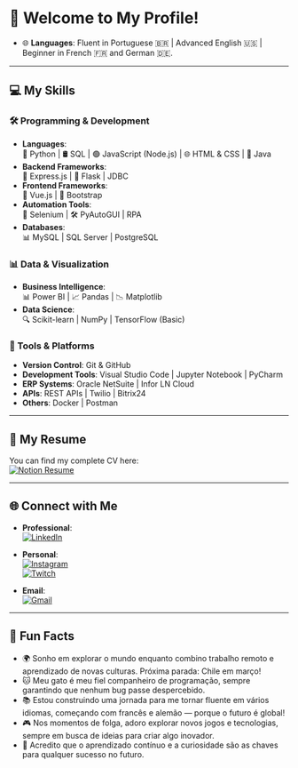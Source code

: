 # 👋 Welcome to My Profile!

- 🌐 **Languages**: Fluent in Portuguese 🇧🇷 | Advanced English 🇺🇸 | Beginner in French 🇫🇷 and German 🇩🇪.
---

## 💻 My Skills

### 🛠️ Programming & Development
- **Languages**:  
  🐍 Python | 🛢️ SQL | 🟢 JavaScript (Node.js) | 🌐 HTML & CSS | 💎 Java  
- **Backend Frameworks**:  
  🚀 Express.js | 🌟 Flask | JDBC  
- **Frontend Frameworks**:  
  🔷 Vue.js | 🎨 Bootstrap  
- **Automation Tools**:  
  🤖 Selenium | 🛠️ PyAutoGUI | RPA  
- **Databases**:  
  📊 MySQL | SQL Server | PostgreSQL  

### 📊 Data & Visualization
- **Business Intelligence**:  
  📊 Power BI | 📈 Pandas | 📉 Matplotlib  
- **Data Science**:  
  🔍 Scikit-learn | NumPy | TensorFlow (Basic)  

### 🔧 Tools & Platforms
- **Version Control**: Git & GitHub  
- **Development Tools**: Visual Studio Code | Jupyter Notebook | PyCharm  
- **ERP Systems**: Oracle NetSuite | Infor LN Cloud  
- **APIs**: REST APIs | Twilio | Bitrix24  
- **Others**: Docker | Postman  

---

## 📜 My Resume

You can find my complete CV here:  
[![Notion Resume](https://img.shields.io/badge/Resume-Notion-2b4?style=for-the-badge&logo=notion&logoColor=white)](https://brief-mitten-2b4.notion.site/CV-Arthur-Massimetti-Sartori-1e738184bb45437faac56bc9eea41baa?pvs=74)

---

## 🌐 Connect with Me

- **Professional**:  
  [![LinkedIn](https://img.shields.io/badge/LinkedIn-0077B5?style=for-the-badge&logo=linkedin&logoColor=white)](https://www.linkedin.com/in/arthurmassimetti/)  
- **Personal**:  
  [![Instagram](https://img.shields.io/badge/Instagram-E4405F?style=for-the-badge&logo=instagram&logoColor=white)](https://www.instagram.com/arthurmassimetti/)  
  [![Twitch](https://img.shields.io/badge/Twitch-9146FF?style=for-the-badge&logo=twitch&logoColor=white)](https://www.twitch.tv/arthurmassimetti)  

- **Email**:  
  [![Gmail](https://img.shields.io/badge/Gmail-D14836?style=for-the-badge&logo=gmail&logoColor=white)](mailto:arthursartori27@gmail.com)

---

## 🎯 Fun Facts

- 🌍 Sonho em explorar o mundo enquanto combino trabalho remoto e aprendizado de novas culturas. Próxima parada: Chile em março!  
- 🐱 Meu gato é meu fiel companheiro de programação, sempre garantindo que nenhum bug passe despercebido.  
- 📚 Estou construindo uma jornada para me tornar fluente em vários idiomas, começando com francês e alemão — porque o futuro é global!  
- 🎮 Nos momentos de folga, adoro explorar novos jogos e tecnologias, sempre em busca de ideias para criar algo inovador.  
- 🚀 Acredito que o aprendizado contínuo e a curiosidade são as chaves para qualquer sucesso no futuro.  

